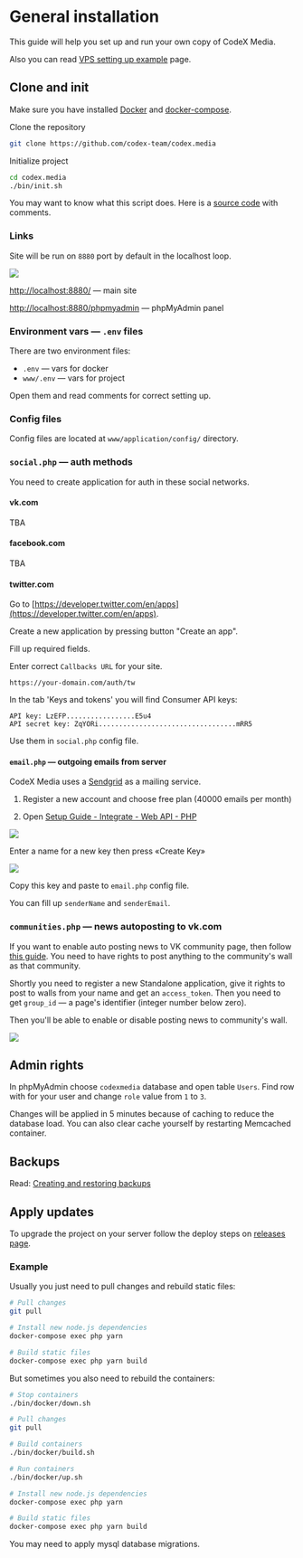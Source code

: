 # General installation

This guide will help you set up and run your own copy of CodeX Media.

Also you can read [VPS setting up example](vps-setting-up-example.md) page.

## Clone and init

Make sure you have installed [Docker](https://docs.docker.com/install/) and [docker-compose](https://docs.docker.com/compose/). 

Clone the repository

```bash
git clone https://github.com/codex-team/codex.media
```

Initialize project

```bash
cd codex.media
./bin/init.sh
```

You may want to know what this script does. Here is a [source code](/bin/init.sh) with comments.

### Links

Site will be run on `8880` port by default in the localhost loop.

![](assets/main-page.png)

[http://localhost:8880/](http://localhost:8880/) — main site

[http://localhost:8880/phpmyadmin](http://localhost:8880/phpmyadmin) — phpMyAdmin panel

### Environment vars — `.env` files

There are two environment files:

- `.env` — vars for docker
- `www/.env` — vars for project

Open them and read comments for correct setting up.

### Config files

Config files are located at `www/application/config/` directory.

### `social.php` — auth methods

You need to create application for auth in these social networks.

#### vk.com

TBA

#### facebook.com 

TBA

#### twitter.com

Go to [https://developer.twitter.com/en/apps](https://developer.twitter.com/en/apps).

Create a new application by pressing button "Create an app".

Fill up required fields.

Enter correct `Callbacks URL` for your site.

`https://your-domain.com/auth/tw`

In the tab 'Keys and tokens' you will find Consumer API keys:

```
API key: LzEFP.................E5u4
API secret key: ZqYORi..................................mRR5
```

Use them in `social.php` config file.

#### `email.php` — outgoing emails from server

CodeX Media uses a [Sendgrid](https://sendgrid.com) as a mailing service.

1. Register a new account and choose free plan (40000 emails per month)

2. Open [Setup Guide - Integrate - Web API - PHP](https://app.sendgrid.com/guide/integrate/langs/php)

![](assets/create-a-new-key-for-sendgrid.png)

Enter a name for a new key then press «Create Key»

![](assets/sendgrid-test-key.png)

Copy this key and paste to `email.php` config file.

You can fill up `senderName` and `senderEmail`.

### `communities.php` — news autoposting to vk.com

If you want to enable auto posting news to VK community page, then follow [this guide](https://github.com/codex-team/codex.edu/issues/119#issuecomment-296349880). You need to have rights to post anything to the community's wall as that community.

Shortly you need to register a new Standalone application, give it rights to post to walls from your name and get an `access_token`. Then you need to get `group_id` — a page's identifier (integer number below zero).

Then you'll be able to enable or disable posting news to community's wall.

![](assets/editor-with-vk-post-button.png)

## Admin rights

In phpMyAdmin choose `codexmedia` database and open table `Users`. Find row with for your user and change `role` value from `1` to `3`.

Changes will be applied in 5 minutes because of caching to reduce the database load. You can also clear cache yourself by restarting Memcached container.

## Backups 
 
Read: [Creating and restoring backups](creating-and-restoring-backups.md)

## Apply updates

To upgrade the project on your server follow the deploy steps on [releases page](https://github.com/codex-team/codex.media/releases).

### Example

Usually you just need to pull changes and rebuild static files:

```bash
# Pull changes
git pull

# Install new node.js dependencies
docker-compose exec php yarn

# Build static files
docker-compose exec php yarn build
```

But sometimes you also need to rebuild the containers:

```bash
# Stop containers
./bin/docker/down.sh

# Pull changes
git pull

# Build containers
./bin/docker/build.sh

# Run containers
./bin/docker/up.sh

# Install new node.js dependencies
docker-compose exec php yarn

# Build static files
docker-compose exec php yarn build
```

You may need to apply mysql database migrations.
